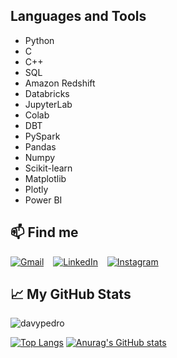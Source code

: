 ## Languages and Tools
* Python
* C
* C++
* SQL
* Amazon Redshift
* Databricks
* JupyterLab
* Colab
* DBT
* PySpark
* Pandas
* Numpy
* Scikit-learn
* Matplotlib
* Plotly
* Power BI

## 📫 Find me
[![Gmail](https://imgur.com/RpheCdT.png)](davypedro@mat.ci.ufpb.br) &ensp;
[![LinkedIn](https://i.imgur.com/rgMtwhO.png)](https://www.linkedin.com/in/dpedromoura/) &ensp;
[![Instagram](https://imgur.com/vTLXp4I.png)](https://www.instagram.com/_dpedr0/) &ensp;


## &#x1f4c8; My GitHub Stats

<p align="left"> <img src="https://komarev.com/ghpvc/?username=davypedropp&label=Profile%20views&color=0e75b6&style=flat" alt="davypedro" /> </p>

[![Top Langs](https://github-readme-stats.vercel.app/api/top-langs/?username=davypedro&layout=compact&theme=algolia&icon_color=fb8b28)](https://github.com/anuraghazra/github-readme-stats)
[![Anurag's GitHub stats](https://github-readme-stats.vercel.app/api?username=davypedro&hide=contribs,issues&show_icons=true&theme=algolia&icon_color=fb8b28&include_all_commits=true)](https://github.com/anuraghazra/github-readme-stats)

